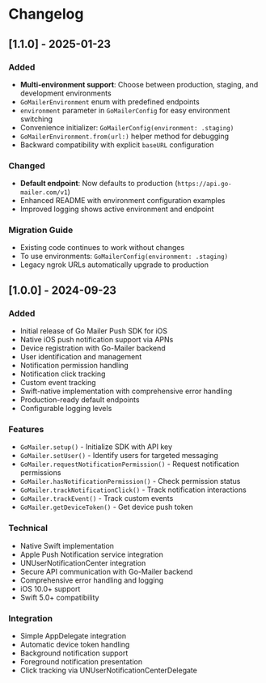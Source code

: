 # Changelog

## [1.1.0] - 2025-01-23

### Added
- **Multi-environment support**: Choose between production, staging, and development environments
- `GoMailerEnvironment` enum with predefined endpoints
- `environment` parameter in `GoMailerConfig` for easy environment switching
- Convenience initializer: `GoMailerConfig(environment: .staging)`
- `GoMailerEnvironment.from(url:)` helper method for debugging
- Backward compatibility with explicit `baseURL` configuration

### Changed
- **Default endpoint**: Now defaults to production (`https://api.go-mailer.com/v1`)
- Enhanced README with environment configuration examples
- Improved logging shows active environment and endpoint

### Migration Guide
- Existing code continues to work without changes
- To use environments: `GoMailerConfig(environment: .staging)`
- Legacy ngrok URLs automatically upgrade to production

## [1.0.0] - 2024-09-23

### Added
- Initial release of Go Mailer Push SDK for iOS
- Native iOS push notification support via APNs
- Device registration with Go-Mailer backend
- User identification and management
- Notification permission handling
- Notification click tracking
- Custom event tracking
- Swift-native implementation with comprehensive error handling
- Production-ready default endpoints
- Configurable logging levels

### Features
- `GoMailer.setup()` - Initialize SDK with API key
- `GoMailer.setUser()` - Identify users for targeted messaging
- `GoMailer.requestNotificationPermission()` - Request notification permissions
- `GoMailer.hasNotificationPermission()` - Check permission status
- `GoMailer.trackNotificationClick()` - Track notification interactions
- `GoMailer.trackEvent()` - Track custom events
- `GoMailer.getDeviceToken()` - Get device push token

### Technical
- Native Swift implementation
- Apple Push Notification service integration
- UNUserNotificationCenter integration
- Secure API communication with Go-Mailer backend
- Comprehensive error handling and logging
- iOS 10.0+ support
- Swift 5.0+ compatibility

### Integration
- Simple AppDelegate integration
- Automatic device token handling
- Background notification support
- Foreground notification presentation
- Click tracking via UNUserNotificationCenterDelegate
